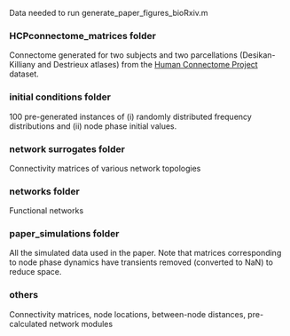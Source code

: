 Data needed to run generate_paper_figures_bioRxiv.m

### HCPconnectome_matrices folder
Connectome generated for two subjects and two parcellations (Desikan-Killiany and Destrieux atlases) from the [Human Connectome Project](https://www.humanconnectome.org/) dataset.

### initial conditions folder
100 pre-generated instances of (i) randomly distributed frequency distributions and (ii) node phase initial values.

### network surrogates folder
Connectivity matrices of various network topologies

### networks folder
Functional networks

### paper_simulations folder
All the simulated data used in the paper. Note that matrices corresponding to node phase dynamics have transients removed (converted to NaN) to reduce space.

### others
Connectivity matrices, node locations, between-node distances, pre-calculated network modules
